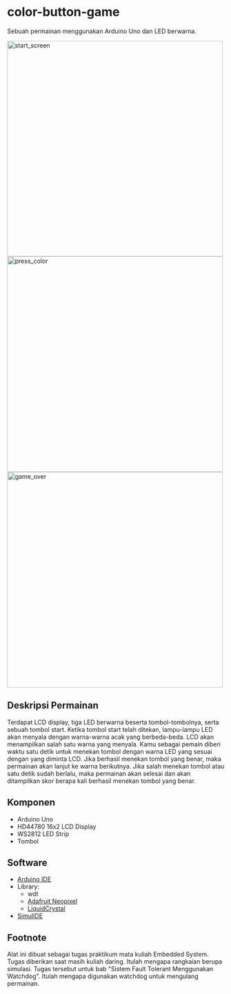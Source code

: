 # color-button-game
Sebuah permainan menggunakan Arduino Uno dan LED berwarna.

<img src="https://user-images.githubusercontent.com/82134545/209444142-6bcba5c8-4bef-47ca-bbc0-5460288ac6a1.png" alt="start_screen" width="500"/>

<img src="https://user-images.githubusercontent.com/82134545/209444146-7dd2e1d5-1d6f-4cb7-87ec-693dd5e3a69b.png" alt="press_color" width="500"/>

<img src="https://user-images.githubusercontent.com/82134545/209444176-03f4d6d5-0bc0-4c9c-b059-e513b324162e.png" alt="game_over" width="500"/>



## Deskripsi Permainan
Terdapat LCD display, tiga LED berwarna beserta tombol-tombolnya, serta sebuah tombol start. Ketika tombol start telah ditekan, lampu-lampu LED akan menyala dengan warna-warna acak yang berbeda-beda. LCD akan menampilkan salah satu warna yang menyala. Kamu sebagai pemain diberi waktu satu detik untuk menekan tombol dengan warna LED yang sesuai dengan yang diminta LCD. Jika berhasil menekan tombol yang benar, maka permainan akan lanjut ke warna berikutnya. Jika salah menekan tombol atau satu detik sudah berlalu, maka permainan akan selesai dan akan ditampilkan skor berapa kali berhasil menekan tombol yang benar.

## Komponen
* Arduino Uno
* HD44780 16x2 LCD Display
* WS2812 LED Strip
* Tombol

## Software
* [Arduino IDE](https://www.arduino.cc/en/software)
* Library:
  * wdt
  * [Adafruit Neopixel](https://github.com/adafruit/Adafruit_NeoPixel)
  * [LiquidCrystal](https://github.com/arduino-libraries/LiquidCrystal)
* [SimulIDE](https://www.simulide.com/p/home.html)

## Footnote
Alat ini dibuat sebagai tugas praktikum mata kuliah Embedded System.
Tugas diberikan saat masih kuliah daring. Itulah mengapa rangkaian berupa simulasi.
Tugas tersebut untuk bab "Sistem Fault Tolerant Menggunakan Watchdog". Itulah mengapa digunakan watchdog untuk mengulang permainan.

